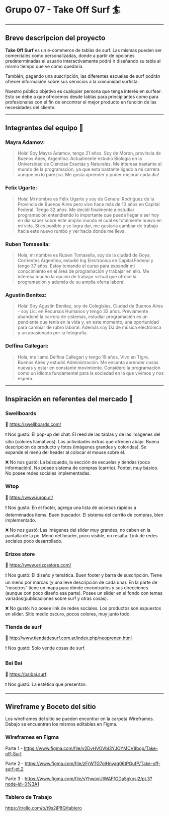 # Grupo 07 - Take Off Surf :surfer:

---

## Breve descripcion del proyecto 

**Take Off Surf** es un e-commerce de tablas de surf. Las mismas pueden ser comerciales como personalizadas, donde a partir de opciones predeterminadas el usuario interactivamente podrá ir diseñando su tabla al mismo tiempo que ve cómo quedaría. 

También, pagando una suscripción, las diferentes escuelas de surf podrán ofrecer información sobre sus servicios a la comunidad surfista.

Nuestro público objetivo es cualquier persona que tenga interés en surfear. Esto se debe a que ofrecemos desde tablas para principiantes como para profesionales con el fin de encontrar el mejor producto en función de las necesidades del cliente.

---

## Integrantes del equipo :busts_in_silhouette:

### Mayra Adamov:
>Hola! Soy Mayra Adamov, tengo 21 años. Soy de Moron, provincia de Buenos Aires, Argentina. Actualmente estudio Biología en la Universidad de Ciencias Exactas y Naturales. Me interesa bastante el mundo de la programación, ya que esta bastante ligado a mi carrera aunque no lo parezca. Me gusta aprender y poder mejorar cada dia!

### Felix Ugarte:
>Hola! Mi nombre es Félix Ugarte y soy de General Rodríguez de la Provincia de Buenos Aires pero vivo hace más de 10 años en Capital Federal. Tengo 32 años. Me decidí finalmente a estudiar programación entendiendo lo importante que puede llegar a ser hoy en día saber sobre este amplio mundo el cual es totalmente nuevo en mi vida. Si es posible y se logra dar, me gustaría cambiar de trabajo hacia este nuevo rumbo y ver hacia donde me lleva.

### Ruben Tomasella:
>Hola, mi nombre es Ruben Tomasella, soy de la ciudad de Goya, Corrientes Argentina,  estudié Ing Electronica en Capital Federal y tengo 37 años. Estoy tomando el curso para expandir mi conocimiento en el área de programación y trabajar en ello. Me interesa mucho la opción de trabajar virtual que ofrece la programación y además de su amplia oferta laboral.

### Agustín Benitez:
>Hola! Soy Agustín Benitez, soy de Colegiales, Ciudad de Buenos Aires - soy Lic. en Recursos Humanos y tengo 32 años. Previamente abandoné la carrera de sistemas, estudiar programación es un pendiente que tenía en la vida y, en este momento, una oportunidad para cambiar de rubro laboral. Además soy DJ de música electrónica y un apasionado por la fotografía.
 
### Delfina Callegari:
>Hola, me llamo Delfina Callegari y tengo 19 años. Vivo en Tigre, Buenos Aires y estudió Administración. Me encanta aprender cosas nuevas y estar en constante movimiento. Considero la programación como un idioma fundamental para la sociedad en la que vivimos y nos espera.

---


## Inspiración en referentes del mercado :department_store:

### Swellboards 
:link: https://swellboards.com/

:heavy_exclamation_mark: Nos gustó:
El pop-up del chat.
El reed de las tablas y de las imágenes del sitio (colores llamativos).
Las actividades extras que ofrecen abajo.
Buena descripción de producto y fotos (imágenes grandes y coloridas).
Se expande el menú del header al colocar el mouse sobre él.

:x: No nos gustó:
La búsqueda, la sección de escuelas y tiendas (poca información).
No posee sistema de compras (carrito).
Footer, muy básico.
No posee redes sociales implementadas.

### Wtop 
:link: https://www.iurop.cl/

:heavy_exclamation_mark: Nos gustó:
En el footer, agrega una lista de accesos rápidos a determinados items.
Buen buscador.
El sistema del carrito de compras, bien implementado.

:x: No nos gustó:
Las imágenes del slider muy grandes, no caben en la pantalla de la pc.
Menú del header, poco visible, no resalta.
Link de redes sociales poco desarrollado.


### Erizos store 
:link: https://www.erizosstore.com/

:heavy_exclamation_mark: Nos gustó:
El diseño y temática.
Buen footer y barra de suscripción.
Tiene un menú por marcas (y una leve descripción de cada una).
En la parte de “nosotros” tiene un mapa para dónde encontrarlos y sus direcciones (aunque con poco diseño esa parte).
Posee un slider en el fondo con temas variados(publicaciones sobre surf y otras cosas).

:x: No gustó:
No posee link de redes sociales.
Los productos son expuestos en slider.
Sitio medio oscuro, pocos colores, muy junto todo.


### Tienda de surf 
:link: http://www.tiendadesurf.com.ar/index.php/neoprenen.html

:heavy_exclamation_mark: Nos gustó:
Solo vende cosas de surf.

### Bai Bai
:link: https://baibai.surf

:heavy_exclamation_mark: Nos gustó:
La estética que presentan.

---

## Wireframe y Boceto del sitio

Los wireframes del sitio se pueden encontrar en la carpeta Wireframes. Debajo se encuentran los mismos editables en Figma.

### Wireframes en Figma

Parte 1 - https://www.figma.com/file/y2DyHVOVbI3YJOYMCV8bop/Take-off-Surf 

Parte 2 - https://www.figma.com/file/zFrWTG7olHnyaq06tPGufP/Take-off-surf-pt.2 

Parte 3 - https://www.figma.com/file/vYhwoxUIWAFfGDa5gkosl2/pt.3?node-id=0%3A1

### Tablero de Trabajo

https://trello.com/b/t9s2jP8Q/tablero

